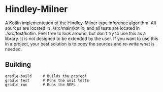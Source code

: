 Hindley-Milner
==============

A Kotlin implementation of the Hindley-Milner type inference algorithm. 
All sources are located in ./src/main/kotlin, and all tests are located in ./src/test/kotlin.
Feel free to look around, but don't try to use this as a library. It is not designed to be extended by the user.
If you want to use this in a project, your best solution is to copy the sources and re-write what is needed. 

Building
--------

    gradle build     # Builds the project
    gradle test      # Runs the unit tests
    gradle run       # Runs the REPL
